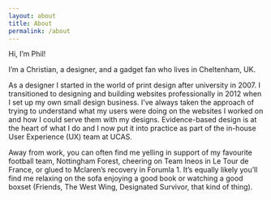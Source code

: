 ```yaml
---
layout: about
title: About
permalink: /about
---
```

Hi, I’m Phil!

I’m a Christian, a designer, and a gadget fan who lives in Cheltenham, UK.

As a designer I started in the world of print design after university in 2007. I transitioned to designing and building websites professionally in 2012 when I set up my own small design business. I’ve always taken the approach of trying to understand what my users were doing on the websites I worked on and how I could serve them with my designs. Evidence-based design is at the heart of what I do and I now put it into practice as part of the in-house User Experience (UX) team at UCAS.

Away from work, you can often find me yelling in support of my favourite football team, Nottingham Forest, cheering on Team Ineos in Le Tour de France, or glued to Mclaren’s recovery in Forumla 1. It’s equally likely you’ll find me relaxing on the sofa enjoying a good book or watching a good boxset (Friends, The West Wing, Designated Survivor, that kind of thing).
